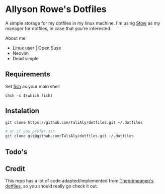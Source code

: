 # Allyson Rowe's Dotfiles

A simple storage for my dotfiles in my linux machine.
I'm using [Stow](https://www.gnu.org/software/stow/) as my manager for dotfiles, in case that you're interested.

About me:
- Linux user | Open Suse
- Neovim
- Dead simple

## Requirements
Set [fish](https://fishshell.com/) as your main shell

```
chsh -s $(which fish)
```
## Instalation

```sh
git clone https://github.com/TaliAly/dotfiles.git ~/.dotfiles

# or if you prefer ssh
git clone git@github.com:TaliAly/dotfiles.git ~/.dotfiles

```

## Todo's

## Credit
This repo has a lot of code adapted/implemented from [Theprimeagen's dotfiles](https://github.com/ThePrimeagen/.dotfiles), so you should really go check it out.
